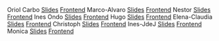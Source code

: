 Oriol Carbo
[Slides](https://slides.com/oriolcarbo/dfsdkflksdjflksdj)
[Frontend](https://grapes-571e3.firebaseapp.com/)
Marco-Alvaro
[Slides](https://slides.com/margal/travelbid/edit)
[Frontend](https://travelbid-1552229318200.firebaseapp.com/)
Nestor
[Slides](https://slides.com/nesc86/deck-1)
[Frontend](https://smar-t.firebaseapp.com/)
Ines Ondo
[Slides](https://slides.com/inesdelcarmenondobaka/some-project)
[Frontend]()
Hugo
[Slides](https://slides.com/dafirma/what-da-food)
[Frontend](https://whatdafood-daa51.firebaseapp.com/)
Elena-Claudia
[Slides]()
[Frontend]()
Christoph
[Slides]()
[Frontend]()
Ines-JdeJ
[Slides]()
[Frontend]()
Monica
[Slides]()
[Frontend]()
